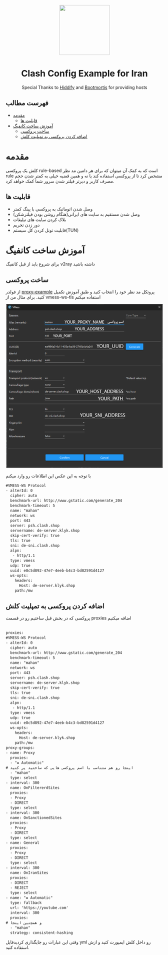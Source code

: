 <p align="center">
  <a href="https://github.com/mahanmi/iran-clash-example" target="_blank" rel="noopener noreferrer">
    <picture>
      <source media="(prefers-color-scheme: dark)" srcset="https://raw.githubusercontent.com/Dreamacro/clash/master/docs/logo.png">
      <img width="160" height="160" src="https://raw.githubusercontent.com/Dreamacro/clash/master/docs/logo.png">
    </picture>
  </a>
</p>
<h1 align="center"/>Clash Config Example for Iran</h1>

<p align="center">
    Special Thanks to <a href="https://github.com/hiddify/hiddify-config">Hiddify</a> and <a href="https://github.com/bootmortis/iran-hosted-domains">Bootmortis</a> for providing hosts
</p>

## فهرست مطالب
- [مقدمه](#مقدمه)
  - [قابلیت ها](#قابلیت-ها)
- [آموزش ساخت کانفیگ](#آموزش-ساخت-کانفیگ)
  - [ساخت پروکسی](#ساخت-پروکسی)
  - [اضافه کردن پروکسی به تمپلیت کلش](#اضافه-کردن-پروکسی-به-تمپلیت-کلش)


# مقدمه
کلش یک پروکسی rule-based است که به کمک آن میتوان که برای هر دامین مد نظر rule مشخص کرد تا از پروکسی استفاده کند یا نه و همین قضیه خیلی به کمتر شدن حجم مصرف کاربر و دیرتر فیلتر شدن سرور شما کمک خواهد کرد.

## قابلیت ها
- وصل شدن اتوماتیک به پروکسی با پینگ کمتر
- وصل شدن مستقیم به سایت های ایرانی(هنگام روشن بودن فیلترشکن)
- بلاک کردن سایت های تبلیغات
- دور زدن تحریم
- قابلیت تونل کردن کل سیستم(TUN)

# آموزش ساخت کانفیگ
برای شروع باید از قبل کانفیگ v2ray داشته باشید
## ساخت پروکسی
از فولدر [proxy-example](https://github.com/mahanmi/iran-clash-example/tree/main/example/proxy-example) پروتکل مد نظر خود را انتخاب کنید و طبق آموزش تکمیل کنید.
برای مثال من از vmess-ws-tls  استفاده میکنم
<p align="center">
  <a href="https://github.com/mahanmi/iran-clash-example" target="_blank" rel="noopener noreferrer">
    <picture>
      <source media="(prefers-color-scheme: dark)" srcset="https://raw.githubusercontent.com/mahanmi/iran-clash-example/main/.github/images/image%20copy.png">
      <img width="500" height="524" src="https://raw.githubusercontent.com/mahanmi/iran-clash-example/main/.github/images/image%20copy.png">
    </picture>
  </a>
</p>

با توجه به این عکس این اطلاعات رو وارد میکنم

```
#VMESS-WS Protocol
- alterId: 0
  cipher: auto
  benchmark-url: http://www.gstatic.com/generate_204
  benchmark-timeout: 5
  name: "mahan"
  network: ws
  port: 443
  server: psh.clash.shop
  servername: de-server.klyk.shop
  skip-cert-verify: true
  tls: true
  sni: de-sni.clash.shop
  alpn:
   - http/1.1
  type: vmess
  udp: true
  uuid: e8c5d892-47e7-4eeb-b4c3-bd82591d4127
  ws-opts:
    headers:
      Host: de-server.klyk.shop
    path:/mw
```
## اضافه کردن پروکسی به تمپلیت کلش
پروکسی که در بخش قبل ساختیم رو در قسمت proxies اضافه میکنیم
```

proxies:
#VMESS-WS Protocol
- alterId: 0
  cipher: auto
  benchmark-url: http://www.gstatic.com/generate_204
  benchmark-timeout: 5
  name: "mahan"
  network: ws
  port: 443
  server: psh.clash.shop
  servername: de-server.klyk.shop
  skip-cert-verify: true
  tls: true
  sni: de-sni.clash.shop
  alpn:
   - http/1.1
  type: vmess
  udp: true
  uuid: e8c5d892-47e7-4eeb-b4c3-bd82591d4127
  ws-opts:
    headers:
      Host: de-server.klyk.shop
    path:/mw
proxy-groups:
- name: Proxy
  proxies:
  - "♻️ Automatic"
# اینجا رو هم متناسب با اسم پروکسی هایی که ساختید پر کنید
  - "mahan"
  type: select
- interval: 300
  name: OnFiltererdSites
  proxies:
  - Proxy
  - DIRECT
  type: select
- interval: 300
  name: OnSanctionedSites
  proxies:
  - Proxy
  - DIRECT
  type: select
- name: General
  proxies:
  - Proxy
  - DIRECT
  type: select
- interval: 300
  name: OnIranSites
  proxies:
  - DIRECT
  - REJECT
  type: select
- name: "♻️ Automatic"
  type: fallback
  url: 'https://youtube.com'
  interval: 300
  proxies:
# و همچنین اینجا
  - "mahan"
  strategy: consistent-hashing
```
وقتی این عبارات رو جایگذاری کردیدفایل yml رو داخل کلش ایمپورت کنید و ازش استفاده کنید.